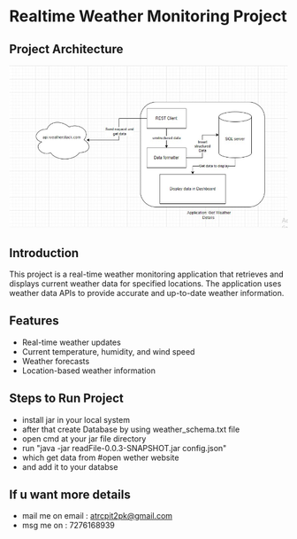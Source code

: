 # Realtime Weather Monitoring Project

## Project Architecture
![Project Architecture](images/architecture.jpg)

## Introduction
This project is a real-time weather monitoring application that retrieves and displays current weather data for specified locations. The application uses weather data APIs to provide accurate and up-to-date weather information.

## Features
- Real-time weather updates
- Current temperature, humidity, and wind speed
- Weather forecasts
- Location-based weather information

## Steps to Run Project 
- install jar in your local system
- after that create Database by using weather_schema.txt file
- open cmd at your jar file directory
- run "java -jar readFile-0.0.3-SNAPSHOT.jar config.json"
- which get data from #open wether website
- and add it to your databse

## If u want more details 
- mail me on email : atrcpit2pk@gmail.com
- msg me on : 7276168939
